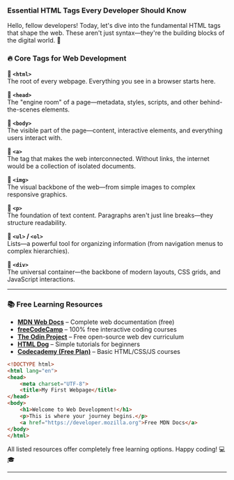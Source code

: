 ### **Essential HTML Tags Every Developer Should Know**  

Hello, fellow developers! Today, let's dive into the fundamental HTML tags that shape the web. These aren't just syntax—they're the building blocks of the digital world. 🚀  

### 🔥 **Core Tags for Web Development**  

**📌 `<html>`**  
The root of every webpage. Everything you see in a browser starts here.  

**📌 `<head>`**  
The "engine room" of a page—metadata, styles, scripts, and other behind-the-scenes elements.  

**📌 `<body>`**  
The visible part of the page—content, interactive elements, and everything users interact with.  

**📌 `<a>`**  
The tag that makes the web interconnected. Without links, the internet would be a collection of isolated documents.  

**📌 `<img>`**  
The visual backbone of the web—from simple images to complex responsive graphics.  

**📌 `<p>`**  
The foundation of text content. Paragraphs aren't just line breaks—they structure readability.  

**📌 `<ul>` / `<ol>`**  
Lists—a powerful tool for organizing information (from navigation menus to complex hierarchies).  

**📌 `<div>`**  
The universal container—the backbone of modern layouts, CSS grids, and JavaScript interactions.  

---  
### 📚 **Free Learning Resources**  

- **[MDN Web Docs](https://developer.mozilla.org/)** – Complete web documentation (free)  
- **[freeCodeCamp](https://www.freecodecamp.org/)** – 100% free interactive coding courses  
- **[The Odin Project](https://www.theodinproject.com/)** – Free open-source web dev curriculum  
- **[HTML Dog](https://www.htmldog.com/)** – Simple tutorials for beginners  
- **[Codecademy (Free Plan)](https://www.codecademy.com/)** – Basic HTML/CSS/JS courses  

```html
<!DOCTYPE html>
<html lang="en">
<head>
    <meta charset="UTF-8">
    <title>My First Webpage</title>
</head>
<body>
    <h1>Welcome to Web Development!</h1>
    <p>This is where your journey begins.</p>
    <a href="https://developer.mozilla.org">Free MDN Docs</a>
</body>
</html>
```  

All listed resources offer completely free learning options. Happy coding! 💻🎓  

---